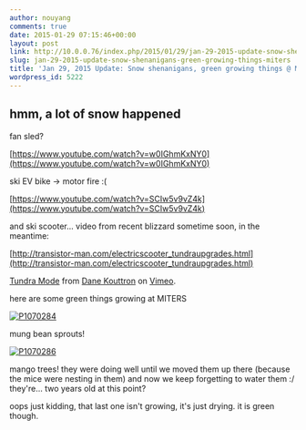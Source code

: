 ```yaml
---
author: nouyang
comments: true
date: 2015-01-29 07:15:46+00:00
layout: post
link: http://10.0.0.76/index.php/2015/01/29/jan-29-2015-update-snow-shenanigans-green-growing-things-miters/
slug: jan-29-2015-update-snow-shenanigans-green-growing-things-miters
title: 'Jan 29, 2015 Update: Snow shenanigans, green growing things @ MITERS'
wordpress_id: 5222
---
```


## hmm, a lot of snow happened


fan sled?

[https://www.youtube.com/watch?v=w0IGhmKxNY0](https://www.youtube.com/watch?v=w0IGhmKxNY0)


ski EV bike -> motor fire :(

[https://www.youtube.com/watch?v=SCIw5v9vZ4k](https://www.youtube.com/watch?v=SCIw5v9vZ4k)


and ski scooter... video from recent blizzard sometime soon, in the meantime:

[http://transistor-man.com/electricscooter_tundraupgrades.html](http://transistor-man.com/electricscooter_tundraupgrades.html)



[Tundra Mode](http://vimeo.com/89869097) from [Dane Kouttron](http://vimeo.com/user3733658) on [Vimeo](https://vimeo.com).





here are some green things growing at MITERS

[![P1070284](http://miters.mit.edu/wp-content/uploads/2015/01/P1070284.jpg)](http://miters.mit.edu/wp-content/uploads/2015/01/P1070284.jpg)

mung bean sprouts!

[![P1070286](http://miters.mit.edu/wp-content/uploads/2015/01/P1070286.jpg)](http://miters.mit.edu/wp-content/uploads/2015/01/P1070286.jpg)



mango trees! they were doing well until we moved them up there (because the mice were nesting in them) and now we keep forgetting to water them :/ they're... two years old at this point?



oops just kidding, that last one isn't growing, it's just drying. it is green though.


